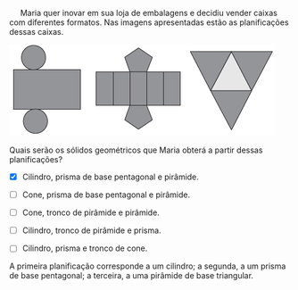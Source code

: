 

     Maria quer inovar em sua loja de embalagens e decidiu vender caixas com diferentes formatos. Nas imagens apresentadas estão as planificações dessas caixas.

![](2916912c-e010-3f74-dd10-293af0188362.png)

Quais serão os sólidos geométricos que Maria obterá a partir dessas planificações?



- [x] Cilindro, prisma de base pentagonal e pirâmide.
- [ ] Cone, prisma de base pentagonal e pirâmide.
- [ ] Cone, tronco de pirâmide e pirâmide.
- [ ] Cilindro, tronco de pirâmide e prisma.
- [ ] Cilindro, prisma e tronco de cone.


A primeira planificação corresponde a um cilindro; a segunda, a um prisma de base pentagonal; a terceira, a uma pirâmide de base triangular.
